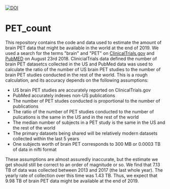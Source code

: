 [![DOI](https://zenodo.org/badge/146315452.svg)](https://zenodo.org/badge/latestdoi/146315452)

# PET_count

This repository contains the code and data used to estimate the amount of brain PET data that might be available in the world at the end of 2019. We used a search for the terms "brain" and "PET" on [ClinicalTrials.gov](https://clinicaltrials.gov/) and [PubMED](https://www.ncbi.nlm.nih.gov/pubmed) on August 23rd 2018. ClinicialTrials data defined the number of brain PET datasetcs collected in the US and PubMed data was used to calculate the ratio of the number of US brain PET studies to the number of brain PET studies conducted in the rest of the world. This is a rough calculation, and its accuracy depends on the following assumptions:
* US brain PET studies are accurately reported on ClinicalTrials.gov
* PubMed accurately indexes non-US publications
* The number of PET studes conducted is proportional to the number of publications
* The ratio of the number of PET studies conducted to the number of pulications is the same in the US and in the rest of the world
* The median number of subjects in a PET study is the same in the US and the rest of the world
* The primary datasets being shared will be relatively modern datasets collected within the last 5 years
* One subjects worth of brain PET corresponds to 300 MB or 0.0003 TB of data in nifti format

These assumptions are almost assuredly inaccurate, but the estimate we get should still be correct to an order of magnitude or so. We find that 7.13 TB of data was collected between 2013 and 2017 (the last whole year). The yearly rate of collection over this time was 1.43 TB. Thus, we expect that 9.98 TB of brain PET data might be available at the end of 2019.
